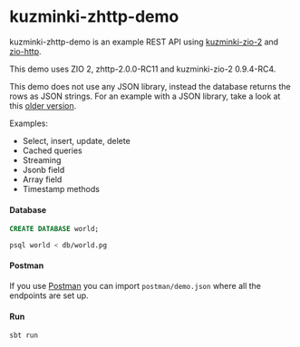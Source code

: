 # kuzminki-zhttp-demo

kuzminki-zhttp-demo is an example REST API using [kuzminki-zio-2](https://github.com/karimagnusson/kuzminki-zio-2) and [zio-http](https://github.com/dream11/zio-http).

This demo uses ZIO 2, zhttp-2.0.0-RC11 and kuzminki-zio-2 0.9.4-RC4.

This demo does not use any JSON library, instead the database returns the rows as JSON strings. For an example with a JSON library, take a look at this [older version](https://github.com/karimagnusson/kuzminki-zhttp-demo/releases/tag/0.9.4-RC3).


Examples:
- Select, insert, update, delete
- Cached queries
- Streaming
- Jsonb field
- Array field
- Timestamp methods

#### Database

```sql
CREATE DATABASE world;
```

```bash
psql world < db/world.pg
```

#### Postman

If you use [Postman](https://www.postman.com/) you can import `postman/demo.json` where all the endpoints are set up.

#### Run

```sbt
sbt run
```